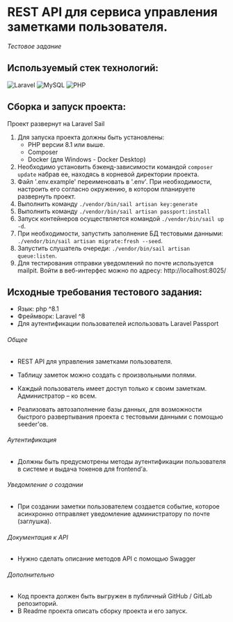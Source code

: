 # REST API для сервиса управления заметками пользователя.
*Тестовое задание*

## Используемый стек технологий:
![Laravel](https://img.shields.io/badge/laravel-%23FF2D20.svg?style=for-the-badge&logo=laravel&logoColor=white)
![MySQL](https://img.shields.io/badge/mysql-%2300f.svg?style=for-the-badge&logo=mysql&logoColor=white)
![PHP](https://img.shields.io/badge/php-%23777BB4.svg?style=for-the-badge&logo=php&logoColor=white)

## Сборка и запуск проекта:
Проект развернут на Laravel Sail
1) Для запуска проекта должны быть установлены:
    - PHP версии 8.1 или выше.
    - Composer
    - Docker (для Windows - Docker Desktop)
2) Необходимо установить бэкенд-зависимости командой `composer update` набрав ее, находясь в корневой директории проекта.
3) Файл '.env.example' переименовать в '.env'. При необходимости, настроить его согласно окружению, в котором планируете развернуть проект.
4) Выполнить команду `./vendor/bin/sail artisan key:generate`
5) Выполнить команду `./vendor/bin/sail artisan passport:install`
6) Запуск контейнеров осуществляется командой `./vendor/bin/sail up -d`.
7) При необходимости, запустить заполнение БД тестовыми данными: `./vendor/bin/sail artisan migrate:fresh --seed`.
8) Запустить слушатель очереди: `./vendor/bin/sail artisan queue:listen`.
9) Для тестирования отправки уведомлений по почте используется mailpit. Войти в веб-интерфес можно по адресу: http://localhost:8025/

## Исходные требования тестового задания:

* Язык: php ^8.1
* Фреймворк: Laravel ^8
* Для аутентификации пользователей использовать Laravel Passport

###### Общее
- REST API для управления заметками пользователя.
- Таблицу заметок можно создать с произвольными полями.
- Каждый пользователь имеет доступ только к своим заметкам. Администратор – ко всем.

- Реализовать автозаполнение базы данных, для возможности быстрого развертывания проекта с тестовыми данными с помощью seeder’ов.

###### Аутентификация
- Должны быть предусмотрены методы аутентификации пользователя в системе и выдача токенов для frontend’а.

###### Уведомление о создании
- При создании заметки пользователем создается событие, которое асинхронно отправляет уведомление администратору по почте (заглушка).

###### Документация к API
- Нужно сделать описание методов API с помощью Swagger

###### Дополнительно
- Код проекта должен быть выгружен в публичный GitHub / GitLab репозиторий.
- В Readme проекта описать сборку проекта и его запуск.
